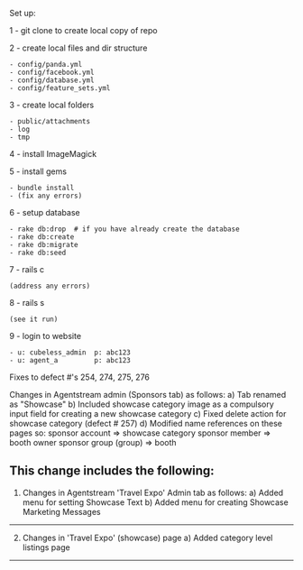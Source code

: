 Set up:

1 - git clone  to create local copy of repo 

2 - create local files and dir structure

    - config/panda.yml
    - config/facebook.yml
    - config/database.yml
    - config/feature_sets.yml
3 - create local folders       

    - public/attachments
    - log
    - tmp

4 - install ImageMagick

5 - install gems

    - bundle install
    - (fix any errors)

6 - setup database

    - rake db:drop  # if you have already create the database
    - rake db:create
    - rake db:migrate
    - rake db:seed

7 - rails c
    
    (address any errors)

8 - rails s
    
    (see it run)

9 - login to website  

    - u: cubeless_admin  p: abc123
    - u: agent_a         p: abc123

Fixes to defect #'s 254, 274, 275, 276

Changes in Agentstream admin (Sponsors tab) as follows:
a) Tab renamed as "Showcase"
b) Included showcase category image as a compulsory input field for creating a new showcase category
c) Fixed delete action for showcase category (defect # 257)
d) Modified name references on these pages so:
      sponsor account => showcase category
      sponsor member => booth owner
      sponsor group (group) => booth

This change includes the following:
----------------------------------------------------------------------------------------------------------------
1. Changes in Agentstream 'Travel Expo' Admin tab as follows:
a) Added menu for setting Showcase Text
b) Added menu for creating Showcase Marketing Messages

----------------------------------------------------------------------------------------------------------------

2. Changes in 'Travel Expo' (showcase) page
a) Added category level listings page

----------------------------------------------------------------------------------------------------------------
